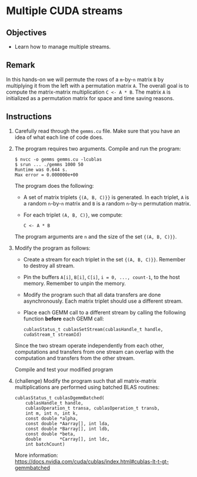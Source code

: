 # Multiple CUDA streams

## Objectives

 - Learn how to manage multiple streams.

## Remark

In this hands-on we will permute the rows of a `m`-by-`n` matrix `B` by
multiplying it from the left with a permutation matrix `A`. The overall goal is
to compute the matrix-matrix multiplication `C <- A * B`. The matrix `A` is
initialized as a permutation matrix for space and time saving reasons.
 
## Instructions

 1. Carefully read through the `gemms.cu` file. Make sure that you have an
    idea of what each line of code does.

 2. The program requires two arguments. Compile and run the program:
 
    ```
    $ nvcc -o gemms gemms.cu -lcublas
    $ srun ... ./gemms 1000 50
    Runtime was 0.644 s.
    Max error = 0.000000e+00
    ```
    
    The program does the following:
     
     - A set of matrix triplets `{(A, B, C)}}` is generated. In each triplet,
       `A` is a random `n`-by-`n` matrix and `B` is a random `n`-by-`n`
       permutation matrix.
       
     - For each triplet `(A, B, C)}`, we compute:
       
       ```
       C <- A * B
       ```
    
    The program arguments are `n` and the size of the set `{(A, B, C)}}`.

 3. Modify the program as follows:
 
     - Create a stream for each triplet in the set `{(A, B, C)}}`. Remember
       to destroy all stream.
     
     - Pin the buffers `A[i]`, `B[i]`, `C[i]`, `i = 0, ..., count-1`, to the
       host memory. Remember to unpin the memory.
       
     - Modify the program such that all data transfers are done asynchronously.
       Each matrix triplet should use a different stream.
     
     - Place each GEMM call to a different stream by calling the following
       function **before** each GEMM call:
       
       ```
       cublasStatus_t cublasSetStream(cublasHandle_t handle, cudaStream_t streamId)
       ```
    
    Since the two stream operate independently from each other, computations and
    transfers from one stream can overlap with the computation and transfers from
    the other stream.
    
    Compile and test your modified program

 4. (challenge) Modify the program such that all matrix-matrix multiplications are
    performed using batched BLAS routines:
    
    ```
    cublasStatus_t cublasDgemmBatched(
        cublasHandle_t handle, 
        cublasOperation_t transa, cublasOperation_t transb,
        int m, int n, int k,
        const double *alpha,
        const double *Aarray[], int lda,
        const double *Barray[], int ldb,
        const double *beta,
        double       *Carray[], int ldc,
        int batchCount)
    ```
    
    More information: https://docs.nvidia.com/cuda/cublas/index.html#cublas-lt-t-gt-gemmbatched
